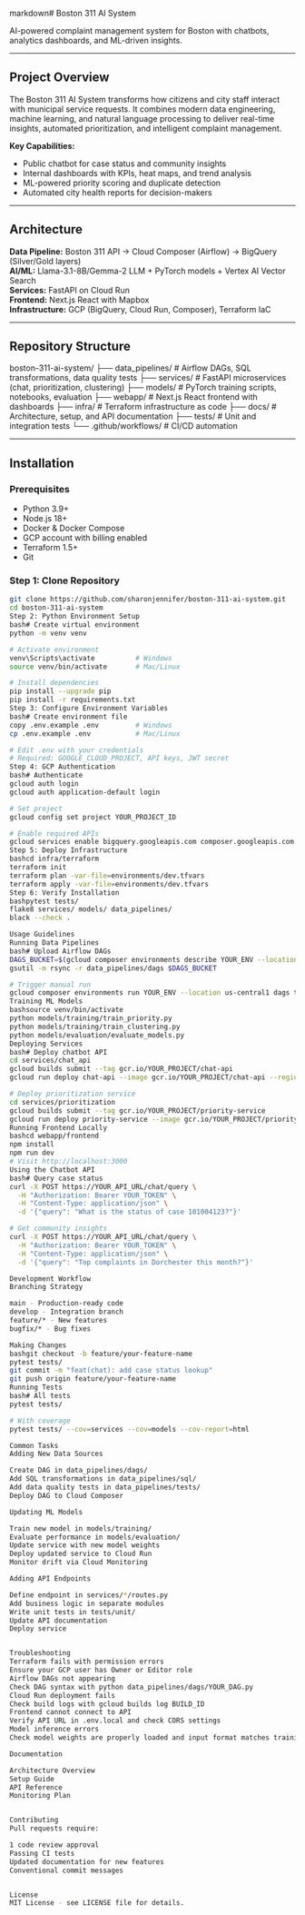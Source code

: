 markdown# Boston 311 AI System

AI-powered complaint management system for Boston with chatbots, analytics dashboards, and ML-driven insights.

---

## Project Overview

The Boston 311 AI System transforms how citizens and city staff interact with municipal service requests. It combines modern data engineering, machine learning, and natural language processing to deliver real-time insights, automated prioritization, and intelligent complaint management.

**Key Capabilities:**
- Public chatbot for case status and community insights
- Internal dashboards with KPIs, heat maps, and trend analysis
- ML-powered priority scoring and duplicate detection
- Automated city health reports for decision-makers

---

## Architecture

**Data Pipeline:** Boston 311 API → Cloud Composer (Airflow) → BigQuery (Silver/Gold layers)  
**AI/ML:** Llama-3.1-8B/Gemma-2 LLM + PyTorch models + Vertex AI Vector Search  
**Services:** FastAPI on Cloud Run  
**Frontend:** Next.js React with Mapbox  
**Infrastructure:** GCP (BigQuery, Cloud Run, Composer), Terraform IaC

---

## Repository Structure
boston-311-ai-system/
├── data_pipelines/    # Airflow DAGs, SQL transformations, data quality tests
├── services/          # FastAPI microservices (chat, prioritization, clustering)
├── models/            # PyTorch training scripts, notebooks, evaluation
├── webapp/            # Next.js React frontend with dashboards
├── infra/             # Terraform infrastructure as code
├── docs/              # Architecture, setup, and API documentation
├── tests/             # Unit and integration tests
└── .github/workflows/ # CI/CD automation

---

## Installation

### Prerequisites

- Python 3.9+
- Node.js 18+
- Docker & Docker Compose
- GCP account with billing enabled
- Terraform 1.5+
- Git

### Step 1: Clone Repository
```bash
git clone https://github.com/sharonjennifer/boston-311-ai-system.git
cd boston-311-ai-system
Step 2: Python Environment Setup
bash# Create virtual environment
python -m venv venv

# Activate environment
venv\Scripts\activate          # Windows
source venv/bin/activate       # Mac/Linux

# Install dependencies
pip install --upgrade pip
pip install -r requirements.txt
Step 3: Configure Environment Variables
bash# Create environment file
copy .env.example .env         # Windows
cp .env.example .env           # Mac/Linux

# Edit .env with your credentials
# Required: GOOGLE_CLOUD_PROJECT, API keys, JWT secret
Step 4: GCP Authentication
bash# Authenticate
gcloud auth login
gcloud auth application-default login

# Set project
gcloud config set project YOUR_PROJECT_ID

# Enable required APIs
gcloud services enable bigquery.googleapis.com composer.googleapis.com run.googleapis.com aiplatform.googleapis.com
Step 5: Deploy Infrastructure
bashcd infra/terraform
terraform init
terraform plan -var-file=environments/dev.tfvars
terraform apply -var-file=environments/dev.tfvars
Step 6: Verify Installation
bashpytest tests/
flake8 services/ models/ data_pipelines/
black --check .

Usage Guidelines
Running Data Pipelines
bash# Upload Airflow DAGs
DAGS_BUCKET=$(gcloud composer environments describe YOUR_ENV --location us-central1 --format="value(config.dagGcsPrefix)")
gsutil -m rsync -r data_pipelines/dags $DAGS_BUCKET

# Trigger manual run
gcloud composer environments run YOUR_ENV --location us-central1 dags trigger ingest_311_data
Training ML Models
bashsource venv/bin/activate
python models/training/train_priority.py
python models/training/train_clustering.py
python models/evaluation/evaluate_models.py
Deploying Services
bash# Deploy chatbot API
cd services/chat_api
gcloud builds submit --tag gcr.io/YOUR_PROJECT/chat-api
gcloud run deploy chat-api --image gcr.io/YOUR_PROJECT/chat-api --region us-central1

# Deploy prioritization service
cd services/prioritization
gcloud builds submit --tag gcr.io/YOUR_PROJECT/priority-service
gcloud run deploy priority-service --image gcr.io/YOUR_PROJECT/priority-service --region us-central1
Running Frontend Locally
bashcd webapp/frontend
npm install
npm run dev
# Visit http://localhost:3000
Using the Chatbot API
bash# Query case status
curl -X POST https://YOUR_API_URL/chat/query \
  -H "Authorization: Bearer YOUR_TOKEN" \
  -H "Content-Type: application/json" \
  -d '{"query": "What is the status of case 101004123?"}'

# Get community insights
curl -X POST https://YOUR_API_URL/chat/query \
  -H "Authorization: Bearer YOUR_TOKEN" \
  -H "Content-Type: application/json" \
  -d '{"query": "Top complaints in Dorchester this month?"}'

Development Workflow
Branching Strategy

main - Production-ready code
develop - Integration branch
feature/* - New features
bugfix/* - Bug fixes

Making Changes
bashgit checkout -b feature/your-feature-name
pytest tests/
git commit -m "feat(chat): add case status lookup"
git push origin feature/your-feature-name
Running Tests
bash# All tests
pytest tests/

# With coverage
pytest tests/ --cov=services --cov=models --cov-report=html

Common Tasks
Adding New Data Sources

Create DAG in data_pipelines/dags/
Add SQL transformations in data_pipelines/sql/
Add data quality tests in data_pipelines/tests/
Deploy DAG to Cloud Composer

Updating ML Models

Train new model in models/training/
Evaluate performance in models/evaluation/
Update service with new model weights
Deploy updated service to Cloud Run
Monitor drift via Cloud Monitoring

Adding API Endpoints

Define endpoint in services/*/routes.py
Add business logic in separate modules
Write unit tests in tests/unit/
Update API documentation
Deploy service


Troubleshooting
Terraform fails with permission errors
Ensure your GCP user has Owner or Editor role
Airflow DAGs not appearing
Check DAG syntax with python data_pipelines/dags/YOUR_DAG.py
Cloud Run deployment fails
Check build logs with gcloud builds log BUILD_ID
Frontend cannot connect to API
Verify API URL in .env.local and check CORS settings
Model inference errors
Check model weights are properly loaded and input format matches training data

Documentation

Architecture Overview
Setup Guide
API Reference
Monitoring Plan


Contributing
Pull requests require:

1 code review approval
Passing CI tests
Updated documentation for new features
Conventional commit messages


License
MIT License - see LICENSE file for details.
